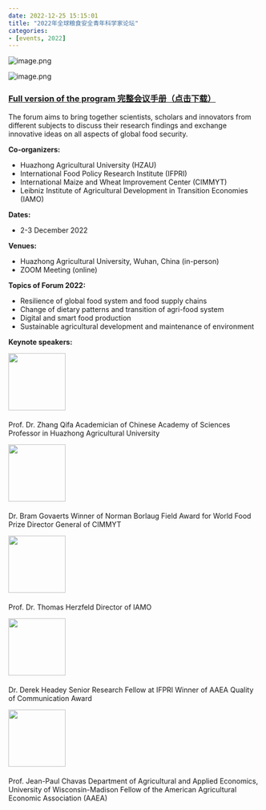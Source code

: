 ```yaml
---
date: 2022-12-25 15:15:01
title: "2022年全球粮食安全青年科学家论坛"
categories:
- [events, 2022]
---
```


![image.png](https://wp-img.daozhao.com/thefoodsecurity/event1.png)

![image.png](https://wp-img.daozhao.com/thefoodsecurity/event2.png)

<h3><span><a onclick="_51Track('download', 'formHandbook')" href="https://wp-img.daozhao.com/thefoodsecurity/doc/Global%20Food%20Security%20Forum_handbook.pdf" target="_blank">Full version of the program 完整会议手册（点击下载）</a></span></h3>

The forum aims to bring together scientists, scholars and innovators from different subjects to discuss their research findings and exchange innovative ideas on all aspects of global food security.

**Co-organizers:**

- Huazhong Agricultural University (HZAU)
- International Food Policy Research Institute (IFPRI)
- International Maize and Wheat Improvement Center (CIMMYT)
- Leibniz Institute of Agricultural Development in Transition Economies (IAMO)

**Dates:**

- 2-3 December 2022

**Venues:**

- Huazhong Agricultural University, Wuhan, China (in-person)
- ZOOM Meeting (online)

**Topics of Forum 2022:**

- Resilience of global food system and food supply chains
- Change of dietary patterns and transition of agri-food system
- Digital and smart food production
- Sustainable agricultural development and maintenance of environment

**Keynote speakers:**

<img style="height: 114px;margin-bottom: 6px;" src="https://emc.hzau.edu.cn/__local/D/86/29/09ECD18BBA2CD7432A3FE1B6DB8_FA94EBF8_14D57.png">

Prof. Dr. Zhang Qifa
Academician of Chinese Academy of Sciences
Professor in Huazhong Agricultural University

<img style="height: 114px;margin-bottom: 6px;" src="https://emc.hzau.edu.cn/__local/C/20/8A/A385B8B984EBD8E309109267136_02F56BC3_39F39.png">

Dr. Bram Govaerts
Winner of Norman Borlaug Field Award for World Food Prize
Director General of CIMMYT

<img style="height: 114px;margin-bottom: 6px;" src="https://emc.hzau.edu.cn/__local/1/22/CE/DB642A863E81FA2A51CD418AF3D_1DB475D5_82D3.png">

Prof. Dr. Thomas Herzfeld
Director of IAMO

<img style="height: 114px;margin-bottom: 6px;" src="https://emc.hzau.edu.cn/__local/F/8D/81/927A708B829A3F1015D4A88FB60_7E851FF7_2DF70.png">

Dr. Derek Headey
Senior Research Fellow at IFPRI
Winner of AAEA Quality of Communication Award

<img style="height: 114px;margin-bottom: 6px;" src="https://emc.hzau.edu.cn/__local/D/3D/3D/2BBD0A9A2A3DCABBE552F715072_CBE17FE5_A214.png">

Prof. Jean-Paul Chavas
Department of Agricultural and Applied Economics, University of Wisconsin-Madison
Fellow of the American Agricultural Economic Association (AAEA)
